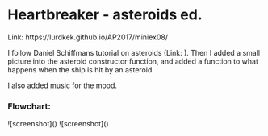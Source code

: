 <h1>Heartbreaker - asteroids ed.</h1>
Link: https://lurdkek.github.io/AP2017/miniex08/


I follow Daniel Schiffmans tutorial on asteroids (Link:   ). Then I added a small picture into the asteroid constructor function, and added a function to what happens when the ship is hit by an asteroid.

I also added music for the mood.


<h3>Flowchart:</h3>
![screenshot]()
![screenshot]()
